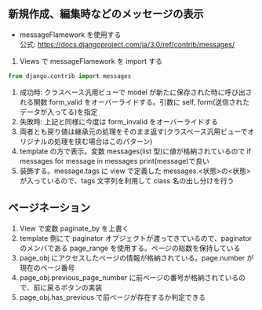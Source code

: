 ## 新規作成、編集時などのメッセージの表示

- messageFlamework を使用する  
  公式: https://docs.djangoproject.com/ja/3.0/ref/contrib/messages/

1. Views で messageFlamework を import する

```python
from django.contrib import messages
```

1. 成功時: クラスベース汎用ビューで model が新たに保存された時に呼び出される関数 form_valid をオーバーライドする。引数に self, form(送信されたデータが入ってる)を指定
1. 失敗時: 上記と同様に今度は form_invalid をオーバーライドする
1. 両者とも戻り値は継承元の処理をそのまま返す(クラスベース汎用ビューでオリジナルの処理を挟む場合はこのパターン)
1. template の方で表示。変数 messages(list 型)に値が格納されているので if messages for message in messages print(message)で良い
1. 装飾する。message.tags に view で定義した messages.<状態>の<状態>が入っているので、tags 文字列を利用して class 名の出し分けを行う

## ページネーション

1. View で変数 paginate_by を上書く
1. template 側にて paginator オブジェクトが渡ってきているので、paginator のメンバである page_range を使用する。ページの総数を保持している
1. page_obj にアクセスしたページの情報が格納されている。page.number が現在のページ番号
1. page_obj.previous_page_number に前ページの番号が格納されているので、前に戻るボタンの実装
1. page_obj.has_previous で前ページが存在するか判定できる
